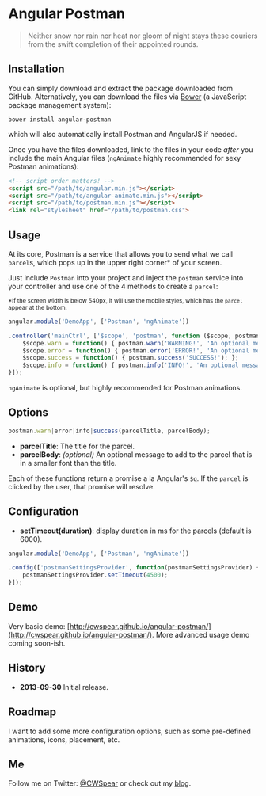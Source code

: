 Angular Postman
===============

> Neither snow nor rain nor heat nor gloom of night stays these couriers from the swift completion of their appointed rounds.

## Installation

You can simply download and extract the package downloaded from GitHub. Alternatively, you can download the files via [Bower](http://bower.io/) (a JavaScript package management system):

```
bower install angular-postman
```

which will also automatically install Postman and AngularJS if needed.

Once you have the files downloaded, link to the files in your code *after* you include the main Angular files (`ngAnimate` highly recommended for sexy Postman animations):

```html
<!-- script order matters! -->
<script src="/path/to/angular.min.js"></script>
<script src="/path/to/angular-animate.min.js"></script>
<script src="/path/to/postman.min.js"></script>
<link rel="stylesheet" href="/path/to/postman.css">
```

## Usage

At its core, Postman is a service that allows you to send what we call `parcel`s, which pops up in the upper right corner* of your screen.

Just include `Postman` into your project and inject the `postman` service into your controller and use one of the 4 methods to create a `parcel`:

<small>*If the screen width is below 540px, it will use the mobile styles, which has the `parcel` appear at the bottom.</small>

```js
angular.module('DemoApp', ['Postman', 'ngAnimate'])

.controller('mainCtrl', ['$scope', 'postman', function ($scope, postman) {
    $scope.warn = function() { postman.warn('WARNING!', 'An optional message...'); };
    $scope.error = function() { postman.error('ERROR!', 'An optional message...'); };
    $scope.success = function() { postman.success('SUCCESS!'); };
    $scope.info = function() { postman.info('INFO!', 'An optional message... This message is quite a bit longer. It will never go more than 50% of the screen.'); };
}]);
```

`ngAnimate` is optional, but highly recommended for Postman animations.

## Options

```js
postman.warn|error|info|success(parcelTitle, parcelBody);
```

* **parcelTitle**: The title for the parcel.
* **parcelBody**: *(optional)* An optional message to add to the parcel that is in a smaller font than the title.

Each of these functions return a promise a la Angular's `$q`. If the `parcel` is clicked by the user, that promise will resolve.

## Configuration

* **setTimeout(duration)**: display duration in ms for the parcels (default is 6000).

```js
angular.module('DemoApp', ['Postman', 'ngAnimate'])

.config(['postmanSettingsProvider', function(postmanSettingsProvider) {
    postmanSettingsProvider.setTimeout(4500);
}]);
```

## Demo

Very basic demo: [http://cwspear.github.io/angular-postman/](http://cwspear.github.io/angular-postman/). More advanced usage demo coming soon-ish.

## History

* **2013-09-30** Initial release.

## Roadmap

I want to add some more configuration options, such as some pre-defined animations, icons, placement, etc.

## Me

Follow me on Twitter: [@CWSpear](https://twitter.com/CWSpear) or check out my [blog](http://cameronspear.com/blog/).
